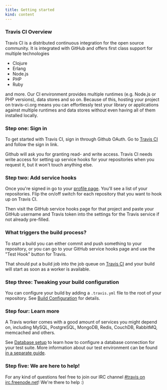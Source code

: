 ```yaml
---
title: Getting started
kind: content
---
```


### Travis CI Overview

Travis CI is a distributed continuous integration for the open source community. It is integrated with GitHub and offers first class support for
multiple technologies

 * Clojure
 * Erlang
 * Node.js
 * PHP
 * Ruby

and more. Our CI environment provides multiple runtimes (e.g. Node.js or PHP versions), data stores and so on. Because of this,
hosting your project on travis-ci.org means you can effortlessly test your library or applications against multiple runtimes and
data stores without even having all of them installed locally.


### Step one: Sign in

To get started with Travis CI, sign in through Github OAuth. Go to <a href="http://travis-ci.org">Travis CI</a> and follow the sign in link.

Github will ask you for granting read- and write access. Travis CI needs write access for setting up service hooks for your repositories when you request it, but it won't touch anything else.

###  Step two: Add service hooks

Once you're signed in go to your <a href="http://travis-ci.org/profile">profile page</a>. You'll see a list of your repositories. Flip the on/off switch for each repository that you want to hook up on Travis CI.

Then visit the GitHub service hooks page for that project and paste your GitHub username and Travis token into the settings for the Travis service if not already pre-filled.

### What triggers the build process?

To start a build you can either commit and push something to your repository, or you can go to your GitHub service hooks page and use the "Test Hook" button for Travis.

That should put a build job into the job queue on <a href="http://travis-ci.org">Travis CI</a> and your build will start as soon as a worker is available.

### Step three: Tweaking your build configuration

You can configure your build by adding a `.travis.yml` file to the root of your repository. See <a href="/docs/user/build-configuration/">Build Configuration</a> for details.

### Step four: Learn more

A Travis worker comes with a good amount of services you might depend on, including MySQL, PostgreSQL, MongoDB, Redis, CouchDB, RabbitMQ, memcached and others.

See <a href="/docs/user/database-setup/">Database setup</a> to learn how to configure a database connection for your test suite. More information
about our test environment can be found <a href="/docs/user/ci-environment/">in a separate guide</a>.

### Step five: We are here to help!

For any kind of questions feel free to join our IRC channel <a href="irc://irc.freenode.net#travis">#travis on irc.freenode.net</a>! We're there to help :)
